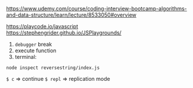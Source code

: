 https://www.udemy.com/course/coding-interview-bootcamp-algorithms-and-data-structure/learn/lecture/8533050#overview

https://playcode.io/javascript
https://stephengrider.github.io/JSPlaygrounds/

1. `debugger` break
2. execute function
3. terminal:

```
node inspect reversestring/index.js
```

`$ c` => continue
`$ repl` => replication mode
